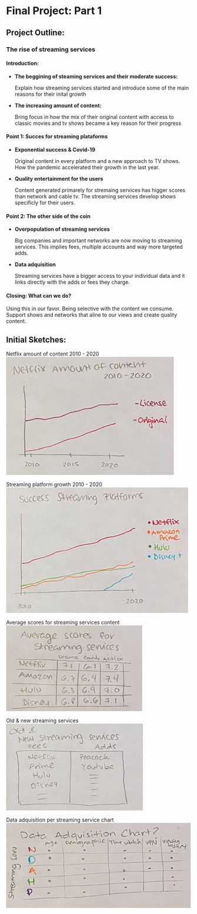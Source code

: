 
# Final Project: **Part 1**

## Project Outline:

### The rise of streaming services

#### Introduction:
 
 - **The beggining of steaming services and their moderate success:**
      
      Explain how streaming services started and introduce some of the main reasons for their inital growth
      
 - **The increasing amount of content:**
      
      Bring focus in how the mix of their original content with access to classic movies and tv shows became a key reason for their progress
        
#### Point 1: **Succes for streaming plataforms**
    
 - **Exponential success & Covid-19**
        
   Original content in every platform and a new approach to TV shows. How the pandemic accelerated their growth in the last year.
        
 - **Quality entertainment for the users**
        
   Content generated primarely for stremaing services has higger scores than network and cable tv. The streaming services develop shows specificly for their users.
        
#### Point 2: **The other side of the coin**
    
  - **Overpopulation of streaming services**

    Big companies and important networks are now moving to streaming services. This implies fees, multiple accounts and way more targeted adds.
    
 - **Data adquisition**

    Streaming services have a bigger access to your individual data and it links directly with the adds or fees they charge.
        
#### Closing: **What can we do?**
    
   Using this in our favor. Being selective with the content we consume.
   Support shows and networks that aline to our views and create quality content. 
        
## Initial Sketches:

   Netflix amount of content 2010 - 2020
   ![Picture](P1_01.png)
   
   Streaming platform growth 2010 - 2020
   ![Picture](P1_02.png)
   
   Average scores for streaming services content
   ![Picture](P1_03.png) 
   
   Old & new streaming services
   ![Picture](P1_04.png)
   
   Data adquisition per streaming service chart
   ![Picture](P1_05.png)
   
   


  

  
